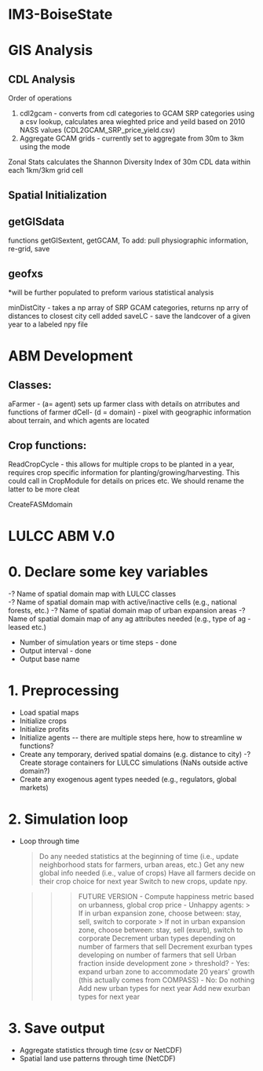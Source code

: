 # IM3-BoiseState

# GIS Analysis

## CDL Analysis
Order of operations

1. cdl2gcam - converts from cdl categories to GCAM SRP categories using a csv lookup, calculates area wieghted price and yeild based on 2010 NASS values (CDL2GCAM_SRP_price_yield.csv)
2. Aggregate GCAM grids - currently set to aggregate from 30m to 3km using the mode

Zonal Stats calculates the Shannon Diversity Index of 30m CDL data within each 1km/3km grid cell

## Spatial Initialization

## getGISdata 
functions getGISextent, getGCAM, 
To add: pull physiographic information, re-grid, save

## geofxs
*will be further populated to preform various statistical analysis

minDistCity - takes a np array of SRP GCAM categories, returns np arry of distances to closest city cell
added saveLC - save the landcover of a given year to a labeled npy file 


# ABM Development
## Classes:
aFarmer - (a= agent) sets up farmer class with details on atrributes and functions of farmer 
dCell- (d = domain) - pixel with geographic information about terrain, and which agents are located


## Crop functions:
ReadCropCycle - this allows for multiple crops to be planted in a year, requires crop specific information for planting/growing/harvesting. This could call in CropModule for details on prices etc. We should rename the latter to be more cleat

CreateFASMdomain 

# LULCC ABM V.0

# 0. Declare some key variables
  -? Name of spatial domain map with LULCC classes   
  -? Name of spatial domain map with active/inactive cells (e.g., national forests, etc.)
  -? Name of spatial domain map of urban expansion areas
  -? Name of spatial domain map of any ag attributes needed (e.g., type of ag - leased etc.)
  - Number of simulation years or time steps  - done
  - Output interval - done
  - Output base name

# 1. Preprocessing
  - Load spatial maps
  - Initialize crops
  - Initialize profits
  - Initialize agents -- there are multiple steps here, how to streamline w functions?
  - Create any temporary, derived spatial domains (e.g. distance to city)
  -? Create storage containers for LULCC simulations (NaNs outside active domain?)
  - Create any exogenous agent types needed (e.g., regulators, global markets)

# 2. Simulation loop
  - Loop through time
     > Do any needed statistics at the beginning of time (i.e., update neighborhood stats for farmers, urban areas, etc.)
     > Get any new global info needed (i.e., value of crops)
     > Have all farmers decide on their crop choice for next year
     > Switch to new crops, update npy.
     
     >>> FUTURE VERSION 
        - Compute happiness metric based on urbanness, global crop price
        - Unhappy agents:
            > If in urban expansion zone, choose between: stay, sell, switch to corporate
            > If not in urban expansion zone, choose between: stay, sell (exurb), switch to corporate 
     > Decrement urban types depending on number of farmers that sell
     > Decrement exurban types developing on number of farmers that sell
     > Urban fraction inside development zone > threshold?
         - Yes: expand urban zone to accommodate 20 years' growth (this actually comes from COMPASS)
         - No: Do nothing
     > Add new urban types for next year
     > Add new exurban types for next year

# 3. Save output
   - Aggregate statistics through time (csv or NetCDF)
   - Spatial land use patterns through time (NetCDF)

